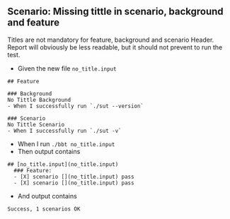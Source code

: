 <!-- omit from toc -->
## Scenario: Missing tittle in scenario, background and feature

Titles are not mandatory for feature, background and scenario Header.
Report will obviously be less readable, but it should not prevent to run the test.

- Given the new file `no_title.input`
```
## Feature

### Background
No Tittle Background
- When I successfully run `./sut --version`

### Scenario
No Tittle Scenario
- When I successfully run `./sut -v`
```

- When I run `./bbt no_title.input`
- Then output contains 
```
## [no_title.input](no_title.input)  
  ### Feature:   
  - [X] scenario [](no_title.input) pass  
  - [X] scenario [](no_title.input) pass 
```
- And output contains 
```
Success, 1 scenarios OK  
```